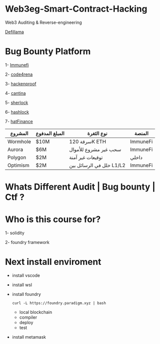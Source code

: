 # Web3eg-Smart-Contract-Hacking
Web3 Auditing & Reverse-engineering

[Defillama](https://defillama.com/hacks?utm_source=chatgpt.com)

# Bug Bounty Platform

  1- [Immunefi](https://immunefi.com/bug-bounty/?sort=maximum_reward%3Adesc)
  
  2- [code4rena](https://code4rena.com/bounties)
  
  3- [hackenproof](https://hackenproof.com/leaderboard)
  
  4- [cantina](https://cantina.xyz/opportunities)
  
  5- [sherlock](https://audits.sherlock.xyz/contests)
  
  6- [hashlock](https://hashlock.com/bug-bounty)

  7- [hatFinance](https://app.hats.finance/leaderboard)


  | المشروع  | المبلغ المدفوع | نوع الثغرة               | المنصة   |
| -------- | -------------- | ------------------------ | -------- |
| Wormhole | \$10M          | سرقة 120K ETH            | ImmuneFi |
| Aurora   | \$6M           | سحب غير مشروع للأموال    | ImmuneFi |
| Polygon  | \$2M           | توقيعات غير آمنة         | داخلي    |
| Optimism | \$2M           | خلل في الرسائل بين L1/L2 | ImmuneFi |

# Whats Different Audit | Bug bounty  | Ctf ?

# Who is this course for? 
 1- solidity
 
 2- foundry framework
 
# Next install enviroment
* install vscode 
 
* install wsl
 
 * install foundry
    ```
   curl -L https://foundry.paradigm.xyz | bash
    
   ```
    

   - local blockchain
   - compiler
   - deploy
   - test
 
 
* install metamask


